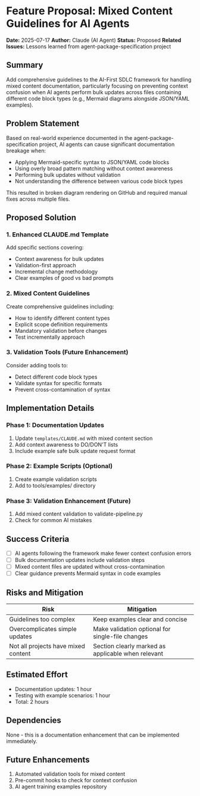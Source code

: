 # Feature Proposal: Mixed Content Guidelines for AI Agents

**Date:** 2025-07-17
**Author:** Claude (AI Agent)
**Status:** Proposed
**Related Issues:** Lessons learned from agent-package-specification project

## Summary

Add comprehensive guidelines to the AI-First SDLC framework for handling mixed content documentation, particularly focusing on preventing context confusion when AI agents perform bulk updates across files containing different code block types (e.g., Mermaid diagrams alongside JSON/YAML examples).

## Problem Statement

Based on real-world experience documented in the agent-package-specification project, AI agents can cause significant documentation breakage when:
- Applying Mermaid-specific syntax to JSON/YAML code blocks
- Using overly broad pattern matching without context awareness
- Performing bulk updates without validation
- Not understanding the difference between various code block types

This resulted in broken diagram rendering on GitHub and required manual fixes across multiple files.

## Proposed Solution

### 1. Enhanced CLAUDE.md Template
Add specific sections covering:
- Context awareness for bulk updates
- Validation-first approach
- Incremental change methodology
- Clear examples of good vs bad prompts

### 2. Mixed Content Guidelines
Create comprehensive guidelines including:
- How to identify different content types
- Explicit scope definition requirements
- Mandatory validation before changes
- Test incrementally approach

### 3. Validation Tools (Future Enhancement)
Consider adding tools to:
- Detect different code block types
- Validate syntax for specific formats
- Prevent cross-contamination of syntax

## Implementation Details

### Phase 1: Documentation Updates
1. Update `templates/CLAUDE.md` with mixed content section
2. Add context awareness to DO/DON'T lists
3. Include example safe bulk update request format

### Phase 2: Example Scripts (Optional)
1. Create example validation scripts
2. Add to tools/examples/ directory

### Phase 3: Validation Enhancement (Future)
1. Add mixed content validation to validate-pipeline.py
2. Check for common AI mistakes

## Success Criteria

- [ ] AI agents following the framework make fewer context confusion errors
- [ ] Bulk documentation updates include validation steps
- [ ] Mixed content files are updated without cross-contamination
- [ ] Clear guidance prevents Mermaid syntax in code examples

## Risks and Mitigation

| Risk | Mitigation |
|------|------------|
| Guidelines too complex | Keep examples clear and concise |
| Overcomplicates simple updates | Make validation optional for single-file changes |
| Not all projects have mixed content | Section clearly marked as applicable when relevant |

## Estimated Effort

- Documentation updates: 1 hour
- Testing with example scenarios: 1 hour
- Total: 2 hours

## Dependencies

None - this is a documentation enhancement that can be implemented immediately.

## Future Enhancements

1. Automated validation tools for mixed content
2. Pre-commit hooks to check for context confusion
3. AI agent training examples repository